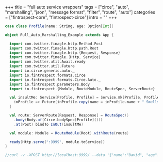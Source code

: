 +++
title = "full auto service wrappers"
tags = ["circe", "auto", "marshalling", "json", "message format", "filter", "route", "auto"]
categories = ["fintrospect-core", "fintrospect-circe"]
intro = ""
+++

```scala
case class Profile(name: String, age: Option[Int])

object Full_Auto_Marshalling_Example extends App {

  import com.twitter.finagle.http.Method.Post
  import com.twitter.finagle.http.path.Root
  import com.twitter.finagle.http.{Request, Response}
  import com.twitter.finagle.{Http, Service}
  import com.twitter.util.Await.ready
  import com.twitter.util.Future
  import io.circe.generic.auto._
  import io.fintrospect.formats.Circe
  import io.fintrospect.formats.Circe.Auto._
  import io.fintrospect.parameters.Body
  import io.fintrospect.{Module, RouteModule, RouteSpec, ServerRoute}

  val insultMe: Service[Profile, Profile] = Service.mk[Profile, Profile] {
    inProfile => Future(inProfile.copy(name = inProfile.name + " Smells"))
  }

  val route: ServerRoute[Request, Response] = RouteSpec()
    .body(Body.of(Circe.bodySpec[Profile]()))
    .at(Post) bindTo InOut(insultMe)

  val module: Module = RouteModule(Root).withRoute(route)

  ready(Http.serve(":9999", module.toService))
}

//curl -v -XPOST http://localhost:9999/ --data '{"name":"David", "age": 50}'
```